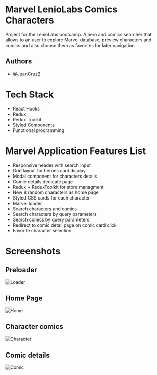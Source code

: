 # Marvel LenioLabs Comics Characters

Project for the LenioLabs bootcamp. A hero and comics searcher that allows to an user to explore Marvel database, preview characters and comics and also choose them as favorites for later navigation.

## Authors

- [@JuanCruz2](https://github.com/JuanCruz2)

# Tech Stack

* React Hooks
* Redux
* Redux Toolkit
* Styled Components
* Functional programming

# Marvel Application Features List

* Responsive header with search input
* Grid layout for heroes card display
* Modal component for characters details
* Comic details dedicate page
* Redux + ReduxToolkit for store managment 
* New 8 random characters as home page
* Styled CSS cards for each character
* Marvel loader
* Search characters and comics
* Search characters by query parameters
* Search comics by query parameters
* Redirect to comic detail page on comic card click
* Favorite character selection

# Screenshots

## Preloader

![Loader](https://user-images.githubusercontent.com/49735921/122088308-f9f44800-cddb-11eb-8236-d6e0988b1b29.jpeg)

## Home Page

![Home](https://user-images.githubusercontent.com/49735921/122087949-ad107180-cddb-11eb-943d-41adaeed32d8.jpeg)

## Character comics

![Character](https://user-images.githubusercontent.com/49735921/122088084-cfa28a80-cddb-11eb-83b5-51c6a0e4cecc.jpeg)

## Comic details

![Comic](https://user-images.githubusercontent.com/49735921/122088201-e8ab3b80-cddb-11eb-810b-75169320a229.jpeg)